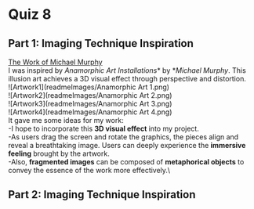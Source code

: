 # Quiz 8
## Part 1: Imaging Technique Inspiration
[The Work of Michael Murphy](https://www.perceptualart.com/)\
I was inspired by *Anamorphic Art Installations** by **Michael Murphy*. This illusion art achieves a 3D visual effect through perspective and distortion.\
![Artwork1](readmeImages/Anamorphic Art 1.png)\
![Artwork2](readmeImages/Anamorphic Art 2.png)\
![Artwork3](readmeImages/Anamorphic Art 3.png)\
![Artwork4](readmeImages/Anamorphic Art 4.png)\
It gave me some ideas for my work:\
-I hope to incorporate this **3D visual effect** into my project.\
-As users drag the screen and rotate the graphics, the pieces align and reveal a breathtaking image. Users can deeply experience the **immersive feeling** brought by the artwork.\
-Also, **fragmented images** can be composed of **metaphorical objects** to convey the essence of the work more effectively.\
## Part 2: Imaging Technique Inspiration